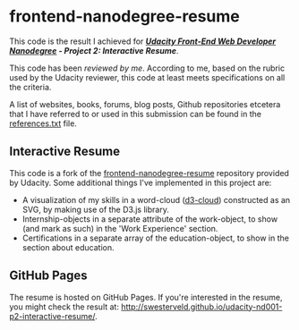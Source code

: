 # frontend-nanodegree-resume

This code is the result I achieved for ***[Udacity Front-End Web Developer Nanodegree](https://www.udacity.com/course/nd001) - Project 2: Interactive Resume***.

This code has been *reviewed by me*. According to me, based on the rubric used
by the Udacity reviewer, this code at least meets specifications on all the
criteria.

A list of websites, books, forums, blog posts, Github repositories etcetera
that I have referred to or used in this submission can be found in the
[references.txt](https://github.com/swesterveld/frontend-nanodegree-resume/blob/master/references.txt)
file.

## Interactive Resume
This code is a fork of the [frontend-nanodegree-resume](https://github.com/udacity/frontend-nanodegree-resume)
repository provided by Udacity. Some additional things I've implemented in this
project are:
* A visualization of my skills in a word-cloud ([d3-cloud](https://github.com/jasondavies/d3-cloud))
constructed as an SVG, by making use of the D3.js library.
* Internship-objects in a separate attribute of the work-object, to show
  (and mark as such) in the 'Work Experience' section.
* Certifications in a separate array of the education-object, to show in the
  section about education.

## GitHub Pages
The resume is hosted on GitHub Pages. If you're interested in the
resume, you might check the result at: http://swesterveld.github.io/udacity-nd001-p2-interactive-resume/.

